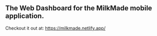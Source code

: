 ## The Web Dashboard for the MilkMade mobile application.
Checkout it out at:
https://milkmade.netlify.app/
